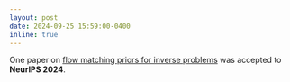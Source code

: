 ```yaml
---
layout: post
date: 2024-09-25 15:59:00-0400
inline: true
---
```


One paper on [flow matching priors for inverse problems](https://arxiv.org/abs/2405.18816) was accepted to **NeurIPS 2024**.
